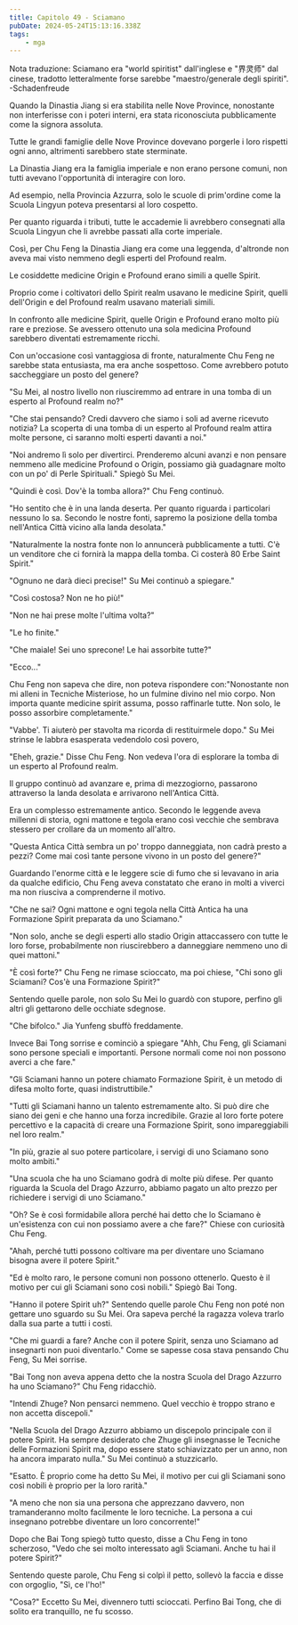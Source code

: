 ```yaml
---
title: Capitolo 49 - Sciamano
pubDate: 2024-05-24T15:13:16.338Z
tags:
    - mga
---
```



Nota traduzione: Sciamano era "world spiritist" dall'inglese e "界灵师" dal cinese, tradotto letteralmente forse sarebbe "maestro/generale degli spiriti".
-Schadenfreude


Quando la Dinastia Jiang si era stabilita nelle Nove Province, nonostante non interferisse con i poteri interni, era stata riconosciuta pubblicamente come la signora assoluta.


Tutte le grandi famiglie delle Nove Province dovevano porgerle i loro rispetti ogni anno, altrimenti sarebbero state sterminate.


La Dinastia Jiang era la famiglia imperiale e non erano persone comuni, non tutti avevano l'opportunità di interagire con loro.


Ad esempio, nella Provincia Azzurra, solo le scuole di prim'ordine come la Scuola Lingyun poteva presentarsi al loro cospetto.


Per quanto riguarda i tributi, tutte le accademie li avrebbero consegnati alla Scuola Lingyun che li avrebbe passati alla corte imperiale.


Così, per Chu Feng la Dinastia Jiang era come una leggenda, d'altronde non aveva mai visto nemmeno degli esperti del Profound realm.


Le cosiddette medicine Origin e Profound erano simili a quelle Spirit.


Proprio come i coltivatori dello Spirit realm usavano le medicine Spirit, quelli dell'Origin e del Profound realm usavano materiali simili.


In confronto alle medicine Spirit, quelle Origin e Profound erano molto più rare e preziose. Se avessero ottenuto una sola medicina Profound sarebbero diventati estremamente ricchi.


Con un'occasione così vantaggiosa di fronte, naturalmente Chu Feng ne sarebbe stata entusiasta, ma era anche sospettoso. Come avrebbero potuto saccheggiare un posto del genere?


"Su Mei, al nostro livello non riusciremmo ad entrare in una tomba di un esperto al Profound realm no?"


"Che stai pensando? Credi davvero che siamo i soli ad averne ricevuto notizia? La scoperta di una tomba di un esperto al Profound realm attira molte persone, ci saranno molti esperti davanti a noi."


"Noi andremo lì solo per divertirci. Prenderemo alcuni avanzi e non pensare nemmeno alle medicine Profound o Origin, possiamo già guadagnare molto con un po' di Perle Spirituali." Spiegò Su Mei.


"Quindi è così. Dov'è la tomba allora?" Chu Feng continuò.


"Ho sentito che è in una landa deserta. Per quanto riguarda i particolari nessuno lo sa. Secondo le nostre fonti, sapremo la posizione della tomba nell'Antica Città vicino alla landa desolata."


"Naturalmente la nostra fonte non lo annuncerà pubblicamente a tutti. C'è un venditore che ci fornirà la mappa della tomba. Ci costerà 80 Erbe Saint Spirit."


"Ognuno ne darà dieci precise!" Su Mei continuò a spiegare."


"Così costosa? Non ne ho più!"


"Non ne hai prese molte l'ultima volta?"


"Le ho finite."


"Che maiale! Sei uno sprecone! Le hai assorbite tutte?"


"Ecco..."


Chu Feng non sapeva che dire, non poteva rispondere con:"Nonostante non mi alleni in Tecniche Misteriose, ho un fulmine divino nel mio corpo. Non importa quante medicine spirit assuma, posso raffinarle tutte. Non solo, le posso assorbire completamente."


"Vabbe'. Ti aiuterò per stavolta ma ricorda di restituirmele dopo." Su Mei strinse le labbra esasperata vedendolo così povero,


"Eheh, grazie." Disse Chu Feng. Non vedeva l'ora di esplorare la tomba di un esperto al Profound realm.


Il gruppo continuò ad avanzare e, prima di mezzogiorno, passarono attraverso la landa desolata e arrivarono nell'Antica Città.


Era un complesso estremamente antico. Secondo le leggende aveva millenni di storia, ogni mattone e tegola erano così vecchie che sembrava stessero per crollare da un momento all'altro.


"Questa Antica Città sembra un po' troppo danneggiata, non cadrà presto a pezzi? Come mai così tante persone vivono in un posto del genere?"


Guardando l'enorme città e le leggere scie di fumo che si levavano in aria da qualche edificio, Chu Feng aveva constatato che erano in molti a viverci ma non riusciva a comprenderne il motivo.


"Che ne sai? Ogni mattone e ogni tegola nella Città Antica ha una Formazione Spirit preparata da uno Sciamano."


"Non solo, anche se degli esperti allo stadio Origin attaccassero con tutte le loro forse, probabilmente non riuscirebbero a danneggiare nemmeno uno di quei mattoni."


"È così forte?" Chu Feng ne rimase scioccato, ma poi chiese, "Chi sono gli Sciamani? Cos'è una Formazione Spirit?"


Sentendo quelle parole, non solo Su Mei lo guardò con stupore, perfino gli altri gli gettarono delle occhiate sdegnose.


"Che bifolco." Jia Yunfeng sbuffò freddamente.


Invece Bai Tong sorrise e cominciò a spiegare "Ahh, Chu Feng, gli Sciamani sono persone speciali e importanti. Persone normali come noi non possono averci a che fare."


"Gli Sciamani hanno un potere chiamato Formazione Spirit, è un metodo di difesa molto forte, quasi indistruttibile."


"Tutti gli Sciamani hanno un talento estremamente alto. Si può dire che siano dei geni e che hanno una forza incredibile. Grazie al loro forte potere percettivo e la capacità di creare una Formazione Spirit, sono impareggiabili nel loro realm."


"In più, grazie al suo potere particolare, i servigi di uno Sciamano sono molto ambiti."


"Una scuola che ha uno Sciamano godrà di molte più difese.
Per quanto riguarda la Scuola del Drago Azzurro, abbiamo pagato un alto prezzo per richiedere i servigi di uno Sciamano."


"Oh? Se è così formidabile allora perché hai detto che lo Sciamano è un'esistenza con cui non possiamo avere a che fare?" Chiese con curiosità Chu Feng.


"Ahah, perché tutti possono coltivare ma per diventare uno Sciamano bisogna avere il potere Spirit."


"Ed è molto raro, le persone comuni non possono ottenerlo. Questo è il motivo per cui gli Sciamani sono così nobili." Spiegò Bai Tong.


"Hanno il potere Spirit uh?" Sentendo quelle parole Chu Feng non poté non gettare uno sguardo su Su Mei. Ora sapeva perché la ragazza voleva trarlo dalla sua parte a tutti i costi.


"Che mi guardi a fare? Anche con il potere Spirit, senza uno Sciamano ad insegnarti non puoi diventarlo." Come se sapesse cosa stava pensando Chu Feng, Su Mei sorrise.


"Bai Tong non aveva appena detto che la nostra Scuola del Drago Azzurro ha uno Sciamano?" Chu Feng ridacchiò.


"Intendi Zhuge? Non pensarci nemmeno. Quel vecchio è troppo strano e non accetta discepoli."


"Nella Scuola del Drago Azzurro abbiamo un discepolo principale con il potere Spirit. Ha sempre desiderato che Zhuge gli insegnasse le Tecniche delle Formazioni Spirit ma, dopo essere stato schiavizzato per un anno, non ha ancora imparato nulla." Su Mei continuò a stuzzicarlo.


"Esatto. È proprio come ha detto Su Mei, il motivo per cui gli Sciamani sono così nobili è proprio per la loro rarità."


"A meno che non sia una persona che apprezzano davvero, non tramanderanno molto facilmente le loro tecniche. La persona a cui insegnano potrebbe diventare un loro concorrente!"


Dopo che Bai Tong spiegò tutto questo, disse a Chu Feng in tono scherzoso, "Vedo che sei molto interessato agli Sciamani. Anche tu hai il potere Spirit?"


Sentendo queste parole, Chu Feng si colpì il petto, sollevò la faccia e disse con orgoglio, "Sì, ce l'ho!"


"Cosa?" Eccetto Su Mei, divennero tutti scioccati. Perfino Bai Tong, che di solito era tranquillo, ne fu scosso.



